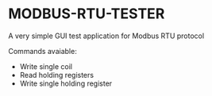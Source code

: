 # MODBUS-RTU-TESTER
A very simple GUI test application for Modbus RTU protocol

Commands avaiable:
- Write single coil
- Read holding registers
- Write single holding register

